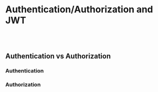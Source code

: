 # Authentication/Authorization and JWT
<br> <br />

## Authentication vs Authorization

### Authentication



### Authorization

